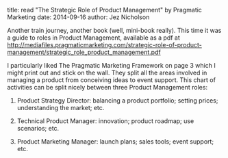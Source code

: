 title: read "The Strategic Role of Product Management" by Pragmatic Marketing
date: 2014-09-16
author: Jez Nicholson

​​​​Another train journey, another book (well, mini-book really). This time it was a guide to roles in Product Management​, available as a pdf at http://mediafiles.pragmaticmarketing.com/strategic-role-of-product-management/strategic_role_product_management.pdf​

I particularly liked The Pragmatic Marketing Framework on page 3 which I might print out and stick on the wall. They split all the areas involved in managing a product from conceiving ideas to event support. This chart of activities can be split nicely between three Product Management roles:

1. Product Strategy Director: balancing a product portfolio; setting prices; understanding the market​; etc.

2. Technical Product Manager: innovation; product roadmap; use scenarios; etc.

3. Product Marketing Manager: launch plans; sales tools; event support; etc.